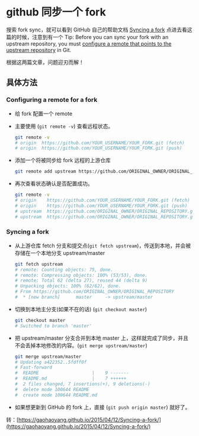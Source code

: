 # github 同步一个 fork

搜索 fork sync，就可以看到 GitHub 自己的帮助文档 [Syncing a fork](https://help.github.com/articles/syncing-a-fork/) 点进去看这篇的时候，注意到有一个 Tip: Before you can sync your fork with an upstream repository, you must [configure a remote that points to the upstream repository](https://help.github.com/articles/configuring-a-remote-for-a-fork/) in Git.

根据这两篇文章，问题迎刃而解！

## 具体方法

### Configuring a remote for a fork

* 给 fork 配置一个 remote
* 主要使用 \(`git remote -v`\) 查看远程状态。

  ```bash
  git remote -v
  # origin  https://github.com/YOUR_USERNAME/YOUR_FORK.git (fetch)
  # origin  https://github.com/YOUR_USERNAME/YOUR_FORK.git (push)
  ```

* 添加一个将被同步给 fork 远程的上游仓库 

  ```bash
  git remote add upstream https://github.com/ORIGINAL_OWNER/ORIGINAL_REPOSITORY.git
  ```

* 再次查看状态确认是否配置成功。  

  ```bash
  git remote -v
  # origin    https://github.com/YOUR_USERNAME/YOUR_FORK.git (fetch)
  # origin    https://github.com/YOUR_USERNAME/YOUR_FORK.git (push)
  # upstream  https://github.com/ORIGINAL_OWNER/ORIGINAL_REPOSITORY.git (fetch)
  # upstream  https://github.com/ORIGINAL_OWNER/ORIGINAL_REPOSITORY.git (push)
  ```

### Syncing a fork

* 从上游仓库 fetch 分支和提交点\(`git fetch upstream`\)，传送到本地，并会被存储在一个本地分支 upstream/master   

  ```bash
  git fetch upstream
  # remote: Counting objects: 75, done.
  # remote: Compressing objects: 100% (53/53), done.
  # remote: Total 62 (delta 27), reused 44 (delta 9)
  # Unpacking objects: 100% (62/62), done.
  # From https://github.com/ORIGINAL_OWNER/ORIGINAL_REPOSITORY
  #  * [new branch]      master     -> upstream/master
  ```

* 切换到本地主分支\(如果不在的话\) \(`git checkout master`\)  

  ```bash
  git checkout master
  # Switched to branch 'master'
  ```

* 把 upstream/master 分支合并到本地 master 上，这样就完成了同步，并且不会丢掉本地修改的内容。\(`git merge upstream/master`\)  

  ```bash
  git merge upstream/master
  # Updating a422352..5fdff0f
  # Fast-forward
  #  README                    |    9 -------
  #  README.md                 |    7 ++++++
  #  2 files changed, 7 insertions(+), 9 deletions(-)
  #  delete mode 100644 README
  #  create mode 100644 README.md
  ```

* 如果想更新到 GitHub 的 fork 上，直接 \(`git push origin master`\) 就好了。

转：[https://gaohaoyang.github.io/2015/04/12/Syncing-a-fork/](https://gaohaoyang.github.io/2015/04/12/Syncing-a-fork/)

